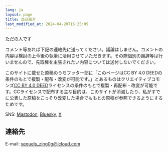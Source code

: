 ```yaml
---
lang: ja
layout: page
title: 自己紹介
last_modified_at: 2024-04-20T15:25:05
---
```

ただの人です

コメント等あれば下記の連絡先に送ってください。議論はしません。コメントの内容は検討の上今後の執筆に活用させていただきます。その際個別の謝辞等は行いませんので、先取権を主張されたい内容については送付しないでください。

このサイトに載せた原稿のうちフッター部に「このページはCC BY 4.0 DEEDの条件のもとで複製・配布・改変が可能です。」とあるものはクリエイティブコモンズ[CC BY 4.0 DEED](https://creativecommons.org/licenses/by/4.0/)ライセンスの条件のもとで複製・再配布・改変が可能です。CCライセンスで配布する主な目的は、このサイトが消滅したり、私がすでに公表した原稿をこっそり改変した場合でももとの原稿が参照できるようにするためです。

SNS:
[Mastodon](https://mstdn.jp/@plainlyphilosophical),
[Bluesky](https://bsky.app/profile/plainphilosopher.bsky.social),
[X](https://twitter.com/Mknzc10GeO)

## 連絡先
E-mail: sequels_zing0g@icloud.com